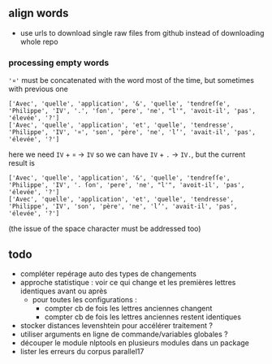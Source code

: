 ## align words

* use urls to download single raw files from github instead of downloading whole repo

### processing empty words

`'¤'` must be concatenated with the word most of the time, but sometimes with previous one

```
['Avec', 'quelle', 'application', '&', 'quelle', 'tendreſſe', 'Philippe', 'IV', '.', 'ſon', 'pere', 'ne', "l'", 'avoit-il', 'pas', 'élevée', '?']
['Avec', 'quelle', 'application', 'et', 'quelle', 'tendresse', 'Philippe', 'IV', '¤', 'son', 'père', 'ne', 'l’', 'avait-il', 'pas', 'élevée', '?']
```

here we need `IV` + `¤` → `IV` so we can have `IV` + `.` → `IV.`, but the current result is

```
['Avec', 'quelle', 'application', '&', 'quelle', 'tendreſſe', 'Philippe', 'IV', '. ſon', 'pere', 'ne', "l'", 'avoit-il', 'pas', 'élevée', '?']
['Avec', 'quelle', 'application', 'et', 'quelle', 'tendresse', 'Philippe', 'IV', 'son', 'père', 'ne', 'l’', 'avait-il', 'pas', 'élevée', '?']
```

(the issue of the space character must be addressed too)

## todo

* compléter repérage auto des types de changements
* approche statistique : voir ce qui change et les premières lettres identiques avant ou après
  * pour toutes les configurations :
    * compter cb de fois les lettres anciennes changent
    * compter cb de fois les lettres anciennes restent identiques
* stocker distances levenshtein pour accélérer traitement ?
* utiliser arguments en ligne de commande/variables globales ?
* découper le module nlptools en plusieurs modules dans un package
* lister les erreurs du corpus parallel17
